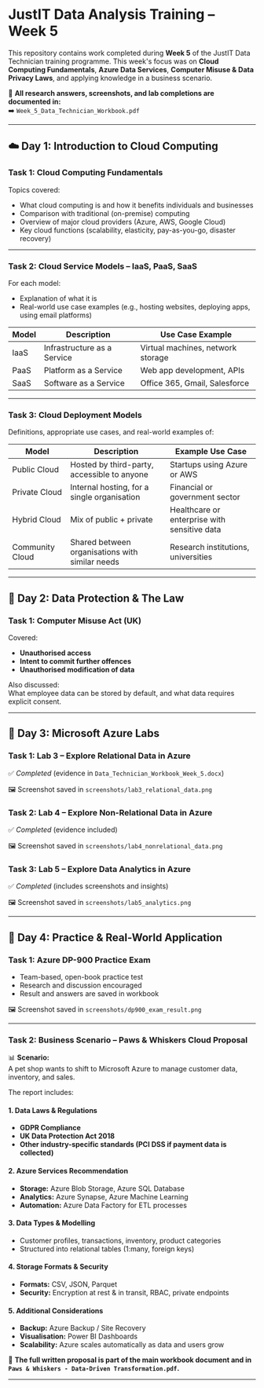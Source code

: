 # JustIT Data Analysis Training – Week 5

This repository contains work completed during **Week 5** of the JustIT Data Technician training programme. This week's focus was on **Cloud Computing Fundamentals**, **Azure Data Services**, **Computer Misuse & Data Privacy Laws**, and applying knowledge in a business scenario.

📄 **All research answers, screenshots, and lab completions are documented in:**  
➡️ `Week_5_Data_Technician_Workbook.pdf`

---

## ☁️ Day 1: Introduction to Cloud Computing

### Task 1: Cloud Computing Fundamentals

Topics covered:
- What cloud computing is and how it benefits individuals and businesses
- Comparison with traditional (on-premise) computing
- Overview of major cloud providers (Azure, AWS, Google Cloud)
- Key cloud functions (scalability, elasticity, pay-as-you-go, disaster recovery)

---

### Task 2: Cloud Service Models – IaaS, PaaS, SaaS

For each model:
- Explanation of what it is
- Real-world use case examples (e.g., hosting websites, deploying apps, using email platforms)

| Model | Description | Use Case Example |
|-------|-------------|------------------|
| IaaS  | Infrastructure as a Service | Virtual machines, network storage |
| PaaS  | Platform as a Service       | Web app development, APIs |
| SaaS  | Software as a Service       | Office 365, Gmail, Salesforce |

---

### Task 3: Cloud Deployment Models

Definitions, appropriate use cases, and real-world examples of:

| Model          | Description | Example Use Case |
|----------------|-------------|------------------|
| Public Cloud   | Hosted by third-party, accessible to anyone | Startups using Azure or AWS |
| Private Cloud  | Internal hosting, for a single organisation | Financial or government sector |
| Hybrid Cloud   | Mix of public + private | Healthcare or enterprise with sensitive data |
| Community Cloud| Shared between organisations with similar needs | Research institutions, universities |

---

## 🔐 Day 2: Data Protection & The Law

### Task 1: Computer Misuse Act (UK)

Covered:
- **Unauthorised access**
- **Intent to commit further offences**
- **Unauthorised modification of data**

Also discussed:  
What employee data can be stored by default, and what data requires explicit consent.

---

## 🧪 Day 3: Microsoft Azure Labs

### Task 1: Lab 3 – Explore Relational Data in Azure  
✅ *Completed* (evidence in `Data_Technician_Workbook_Week_5.docx`)

🖼️ Screenshot saved in `screenshots/lab3_relational_data.png`

### Task 2: Lab 4 – Explore Non-Relational Data in Azure  
✅ *Completed* (evidence included)

🖼️ Screenshot saved in `screenshots/lab4_nonrelational_data.png`

### Task 3: Lab 5 – Explore Data Analytics in Azure  
✅ *Completed* (includes screenshots and insights)

🖼️ Screenshot saved in `screenshots/lab5_analytics.png`

---

## 🧠 Day 4: Practice & Real-World Application

### Task 1: Azure DP-900 Practice Exam  
- Team-based, open-book practice test
- Research and discussion encouraged
- Result and answers are saved in workbook

🖼️ Screenshot saved in `screenshots/dp900_exam_result.png`

---

### Task 2: Business Scenario – Paws & Whiskers Cloud Proposal

📊 **Scenario:**  
A pet shop wants to shift to Microsoft Azure to manage customer data, inventory, and sales.

The report includes:

#### 1. Data Laws & Regulations
- **GDPR Compliance**
- **UK Data Protection Act 2018**
- **Other industry-specific standards (PCI DSS if payment data is collected)**

#### 2. Azure Services Recommendation
- **Storage:** Azure Blob Storage, Azure SQL Database
- **Analytics:** Azure Synapse, Azure Machine Learning
- **Automation:** Azure Data Factory for ETL processes

#### 3. Data Types & Modelling
- Customer profiles, transactions, inventory, product categories
- Structured into relational tables (1:many, foreign keys)

#### 4. Storage Formats & Security
- **Formats:** CSV, JSON, Parquet
- **Security:** Encryption at rest & in transit, RBAC, private endpoints

#### 5. Additional Considerations
- **Backup:** Azure Backup / Site Recovery
- **Visualisation:** Power BI Dashboards
- **Scalability:** Azure scales automatically as data and users grow

📄 **The full written proposal is part of the main workbook document and in `Paws & Whiskers - Data-Driven Transformation.pdf`.**

---




